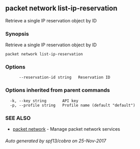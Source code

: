 ## packet network list-ip-reservation

Retrieve a single IP reservation object by ID

### Synopsis


Retrieve a single IP reservation object by ID

```
packet network list-ip-reservation
```

### Options

```
      --reservation-id string   Reservation ID
```

### Options inherited from parent commands

```
  -k, --key string       API key
  -p, --profile string   Profile name (default "default")
```

### SEE ALSO
* [packet network](packet_network.md)	 - Manage packet network services

###### Auto generated by spf13/cobra on 25-Nov-2017
